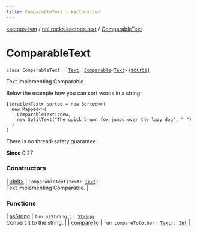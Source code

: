 ```yaml
---
title: ComparableText - kactoos-jvm
---
```


[kactoos-jvm](../../index.html) / [nnl.rocks.kactoos.text](../index.html) / [ComparableText](./index.html)

# ComparableText

`class ComparableText : `[`Text`](../../nnl.rocks.kactoos/-text/index.html)`, `[`Comparable`](https://kotlinlang.org/api/latest/jvm/stdlib/kotlin/-comparable/index.html)`<`[`Text`](../../nnl.rocks.kactoos/-text/index.html)`>` [(source)](https://github.com/neonailol/kactoos/blob/master/kactoos-jvm/src/main/kotlin/nnl/rocks/kactoos/text/ComparableText.kt#L26)

Text implementing Comparable.

Below the example how you can sort words in a string:

```
Iterable<Text> sorted = new Sorted<>(
  new Mapped<>(
    ComparableText::new,
    new SplitText("The quick brown fox jumps over the lazy dog", " ")
  )
)
```

There is no thread-safety guarantee.

**Since**
0.27

### Constructors

| [&lt;init&gt;](-init-.html) | `ComparableText(text: `[`Text`](../../nnl.rocks.kactoos/-text/index.html)`)`<br>Text implementing Comparable. |

### Functions

| [asString](as-string.html) | `fun asString(): `[`String`](https://kotlinlang.org/api/latest/jvm/stdlib/kotlin/-string/index.html)<br>Convert it to the string. |
| [compareTo](compare-to.html) | `fun compareTo(other: `[`Text`](../../nnl.rocks.kactoos/-text/index.html)`): `[`Int`](https://kotlinlang.org/api/latest/jvm/stdlib/kotlin/-int/index.html) |

